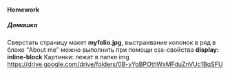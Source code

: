 #### Homework

##### Домашка

Сверстать страницу макет **myfolio.jpg**, выстраивание колонок в ряд в блоке “About me” можно выполнить при помощи css-свойства **display: inline-block** 
Картинки: лежат в папке img
https://drive.google.com/drive/folders/0B-yYgBPOthWxMFduZnVUc1BqSFU
